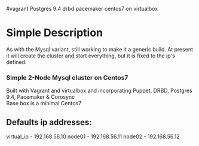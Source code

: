 #vagrant Postgres 9.4 drbd pacemaker centos7 on virtualbox

# Simple Description

As with the Mysql variant, still working to make it a generic build.
At present it will create the cluster and start everything,
but it is fixed to the ip's defined.  

### Simple 2-Node Mysql cluster on Centos7
Built with Vagrant and virtualbox
and incorporating Puppet, DRBD, Postgres 9.4, Pacemaker & Corosync  
Base box is a minimal Centos7

## Defaults ip addresses:  
virtual_ip - 192.168.56.10
node01     - 192.168.56.11
node02     - 192.168.56.12
